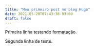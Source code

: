 ```yaml
---
title: "Meu primeiro post no blog Hugo"
date: 2021-03-20T07:43:38-03:00
draft: false
---
```


Primeira linha testando formatação.

Segunda linha de teste.